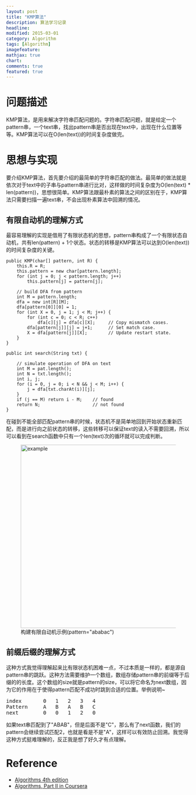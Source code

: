 ```yaml
---
layout: post
title: "KMP算法"
description: 算法学习记录
headline: 
modified: 2015-03-01
category: Algorithm
tags: [Algorithm]
imagefeature: 
mathjax: true
chart: 
comments: true
featured: true
---
```


# 问题描述

KMP算法，是用来解决字符串匹配问题的。字符串匹配问题，就是给定一个pattern串，一个text串，找出pattern串是否出现在text中，出现在什么位置等等。KMP算法可以在O(len(text))的时间复杂度做完。

# 思想与实现

要介绍KMP算法，首先要介绍的最简单的字符串匹配的做法。最简单的做法就是依次对于text中的子串与pattern串进行比对，这样做的时间复杂度为O(len(text) * len(pattern))，思想很简单。KMP算法跟最朴素的算法之间的区别在于，KMP算法只需要扫描一遍text串，不会出现朴素算法中回溯的情况。

## 有限自动机的理解方式

最容易理解的实现是借用了有限状态机的思想，pattern串构成了一个有限状态自动机，共有len(pattern) + 1个状态。状态的转移是KMP算法可以达到O(len(text))的时间复杂度的关键。

	public KMP(char[] pattern, int R) {
        this.R = R;
        this.pattern = new char[pattern.length];
        for (int j = 0; j < pattern.length; j++)
            this.pattern[j] = pattern[j];

        // build DFA from pattern
        int M = pattern.length;
        dfa = new int[R][M]; 
        dfa[pattern[0]][0] = 1; 
        for (int X = 0, j = 1; j < M; j++) {
            for (int c = 0; c < R; c++) 
                dfa[c][j] = dfa[c][X];     // Copy mismatch cases. 
            dfa[pattern[j]][j] = j+1;      // Set match case. 
            X = dfa[pattern[j]][X];        // Update restart state. 
        } 
    } 
    
    public int search(String txt) {

        // simulate operation of DFA on text
        int M = pat.length();
        int N = txt.length();
        int i, j;
        for (i = 0, j = 0; i < N && j < M; i++) {
            j = dfa[txt.charAt(i)][j];
        }
        if (j == M) return i - M;    // found
        return N;                    // not found
    }
    
在碰到不能全部匹配pattern串的时候，状态机不是简单地回到开始状态重新匹配，而是进行向之前状态的转移，这些转移可以保证text的读入不需要回溯，所以可以看到在search函数中只有一个len(text)次的循环就可以完成判断。

<figure>
	<img src="{{ site.url }}/images/kmp/kmp.png" alt="example" height="500" width="500">
	<figcaption>构建有限自动机示例(pattern="ababac")</figcaption>
</figure>
    
## 前缀后缀的理解方式

这种方式我觉得理解起来比有限状态机困难一点，不过本质是一样的，都是源自pattern串的跳跃。这种方法需要维护一个数组，数组存储pattern串的前缀等于后缀的的长度。这个数组的size就是pattern的size，可以将它命名为next数组，因为它的作用在于使得pattern匹配不成功时跳到合适的位置。举例说明~

<pre>
index		0	1	2	3	4
Pattern		A	B	A	B	C
next		0	0	1	2	0
</pre>

如果text串匹配到了"ABAB"，但是后面不是"C"，那么有了next函数，我们的pattern会继续尝试匹配2，也就是看是不是"A"，这样可以有效防止回溯。我觉得这种方式挺难理解的，反正我是想了好久才有点理解。
    
# Reference

* [Algorithms 4th edition](http://algs4.cs.princeton.edu/53substring/KMP.java.html)
* [Algorithms, Part II in Coursera](https://www.coursera.org/course/algs4partII)